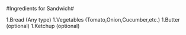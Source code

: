   #Ingredients for Sandwich#

1.Bread (Any type)
1.Vegetables (Tomato,Onion,Cucumber,etc.)
1.Butter (optional)
1.Ketchup (optional)